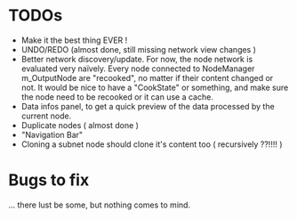 # TODOs

- Make it the best thing EVER !
- UNDO/REDO (almost done, still missing network view changes )
- Better network discovery/update. For now, the node network is evaluated very naïvely. Every node connected to NodeManager m_OutputNode are "recooked", no matter if their content changed or not. It would be nice to have a "CookState" or something, and make sure the node need to be recooked or it can use a cache. 
- Data infos panel, to get a quick preview of the data processed by the current node.
- Duplicate nodes ( almost done )
- "Navigation Bar"
- Cloning a subnet node should clone it's content too ( recursively ??!!!! )

# Bugs to fix
 ... there lust be some, but nothing comes to mind.